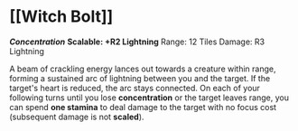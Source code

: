 # [[Witch Bolt]]
***Concentration***
**Scalable: +R2 Lightning**
Range: 12 Tiles
Damage: R3 Lightning

A beam of crackling energy lances out towards a creature within range, forming a sustained arc of lightning between you and the target. If the target's heart is reduced, the arc stays connected. On each of your following turns until you lose **concentration** or the target leaves range, you can spend **one stamina** to deal damage to the target with no focus cost (subsequent damage is not **scaled**).